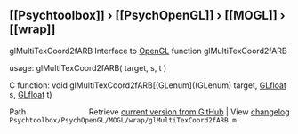 ## [[Psychtoolbox]] &#8250; [[PsychOpenGL]] &#8250; [[MOGL]] &#8250; [[wrap]]

glMultiTexCoord2fARB  Interface to [OpenGL](OpenGL) function glMultiTexCoord2fARB  
  
usage:  glMultiTexCoord2fARB( target, s, t )  
  
C function:  void glMultiTexCoord2fARB[(GLenum]((GLenum) target, [GLfloat](GLfloat) s, [GLfloat](GLfloat) t)  




<div class="code_header" style="text-align:right;">
  <span style="float:left;">Path&nbsp;&nbsp;</span> <span class="counter">Retrieve <a href=
  "https://raw.github.com/Psychtoolbox-3/Psychtoolbox-3/beta/Psychtoolbox/PsychOpenGL/MOGL/wrap/glMultiTexCoord2fARB.m">current version from GitHub</a> | View <a href=
  "https://github.com/Psychtoolbox-3/Psychtoolbox-3/commits/beta/Psychtoolbox/PsychOpenGL/MOGL/wrap/glMultiTexCoord2fARB.m">changelog</a></span>
</div>
<div class="code">
  <code>Psychtoolbox/PsychOpenGL/MOGL/wrap/glMultiTexCoord2fARB.m</code>
</div>

